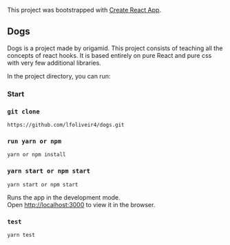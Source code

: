 This project was bootstrapped with [Create React App](https://github.com/facebook/create-react-app).

## Dogs

Dogs is a project made by origamid. This project consists of teaching all the concepts of react hooks. It is based entirely on pure React and pure css with very few additional libraries.

In the project directory, you can run:

### Start

### `git clone`

```
https://github.com/lfoliveir4/dogs.git
```

### `run yarn or npm`

```
yarn or npm install
```

### `yarn start or npm start`

```
yarn start or npm start
```

Runs the app in the development mode.<br />
Open [http://localhost:3000](http://localhost:3000) to view it in the browser.

### `test`

```
yarn test
```
